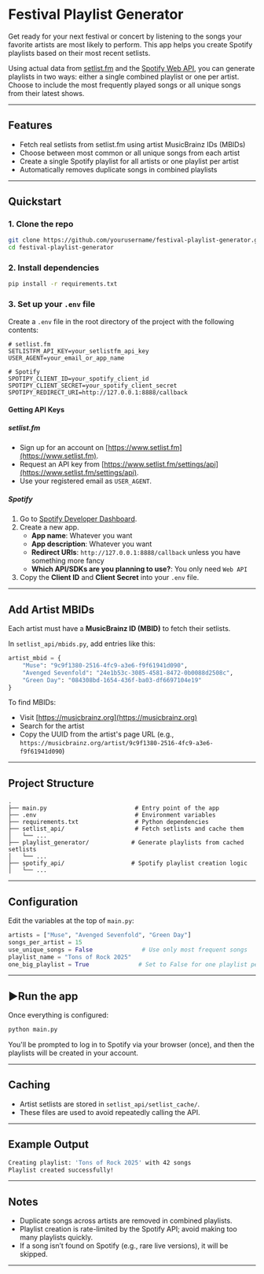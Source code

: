 # Festival Playlist Generator
Get ready for your next festival or concert by listening to the songs your favorite artists are most likely to perform. This app helps you create Spotify playlists based on their most recent setlists.

Using actual data from [setlist.fm](https://www.setlist.fm) and the [Spotify Web API](https://developer.spotify.com/), you can generate playlists in two ways: either a single combined playlist or one per artist. Choose to include the most frequently played songs or all unique songs from their latest shows.

---

## Features

* Fetch real setlists from setlist.fm using artist MusicBrainz IDs (MBIDs)
* Choose between most common or all unique songs from each artist
* Create a single Spotify playlist for all artists or one playlist per artist
* Automatically removes duplicate songs in combined playlists

---

## Quickstart

### 1. Clone the repo

```bash
git clone https://github.com/yourusername/festival-playlist-generator.git
cd festival-playlist-generator
```

### 2. Install dependencies

```bash
pip install -r requirements.txt
```

### 3. Set up your `.env` file

Create a `.env` file in the root directory of the project with the following contents:

```env
# setlist.fm
SETLISTFM_API_KEY=your_setlistfm_api_key
USER_AGENT=your_email_or_app_name

# Spotify
SPOTIPY_CLIENT_ID=your_spotify_client_id
SPOTIPY_CLIENT_SECRET=your_spotify_client_secret
SPOTIPY_REDIRECT_URI=http://127.0.0.1:8888/callback
```

#### Getting API Keys

##### setlist.fm

* Sign up for an account on [https://www.setlist.fm](https://www.setlist.fm).
* Request an API key from [https://www.setlist.fm/settings/api](https://www.setlist.fm/settings/api).
* Use your registered email as `USER_AGENT`.

##### Spotify

1. Go to [Spotify Developer Dashboard](https://developer.spotify.com/dashboard/).
2. Create a new app.
      - **App name**: Whatever you want
      - **App description**: Whatever you want
      - **Redirect URIs**: `http://127.0.0.1:8888/callback` unless you have something more fancy
      - **Which API/SDKs are you planning to use?**: You only need `Web API`
4. Copy the **Client ID** and **Client Secret** into your `.env` file.

---

## Add Artist MBIDs

Each artist must have a **MusicBrainz ID (MBID)** to fetch their setlists.

In `setlist_api/mbids.py`, add entries like this:

```python
artist_mbid = {
    "Muse": "9c9f1380-2516-4fc9-a3e6-f9f61941d090",
    "Avenged Sevenfold": "24e1b53c-3085-4581-8472-0b0088d2508c",
    "Green Day": "084308bd-1654-436f-ba03-df6697104e19"
}
```

To find MBIDs:

* Visit [https://musicbrainz.org](https://musicbrainz.org)
* Search for the artist
* Copy the UUID from the artist's page URL (e.g., `https://musicbrainz.org/artist/9c9f1380-2516-4fc9-a3e6-f9f61941d090`)

---

## Project Structure

```
.
├── main.py                         # Entry point of the app
├── .env                            # Environment variables
├── requirements.txt                # Python dependencies
├── setlist_api/                    # Fetch setlists and cache them
│   └── ...
├── playlist_generator/            # Generate playlists from cached setlists
│   └── ...
├── spotify_api/                   # Spotify playlist creation logic
│   └── ...
```

---

## Configuration

Edit the variables at the top of `main.py`:

```python
artists = ["Muse", "Avenged Sevenfold", "Green Day"]
songs_per_artist = 15
use_unique_songs = False              # Use only most frequent songs
playlist_name = "Tons of Rock 2025"
one_big_playlist = True              # Set to False for one playlist per artist
```

---

## ▶Run the app

Once everything is configured:

```bash
python main.py
```

You'll be prompted to log in to Spotify via your browser (once), and then the playlists will be created in your account.

---

## Caching

* Artist setlists are stored in `setlist_api/setlist_cache/`.
* These files are used to avoid repeatedly calling the API.

---

## Example Output

```bash
Creating playlist: 'Tons of Rock 2025' with 42 songs
Playlist created successfully!
```

---

## Notes

* Duplicate songs across artists are removed in combined playlists.
* Playlist creation is rate-limited by the Spotify API; avoid making too many playlists quickly.
* If a song isn’t found on Spotify (e.g., rare live versions), it will be skipped.

---
